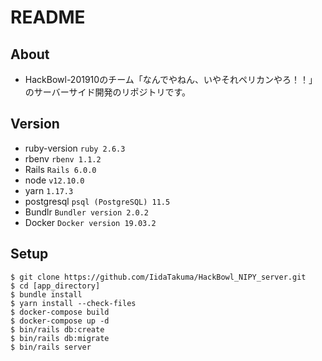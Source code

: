 # README

## About
* HackBowl-201910のチーム「なんでやねん、いやそれペリカンやろ！！」のサーバーサイド開発のリポジトリです。


## Version
* ruby-version `ruby 2.6.3`
* rbenv `rbenv 1.1.2`
* Rails `Rails 6.0.0`
* node `v12.10.0`
* yarn `1.17.3`
* postgresql `psql (PostgreSQL) 11.5`
* Bundlr `Bundler version 2.0.2`
* Docker `Docker version 19.03.2`

## Setup
```
$ git clone https://github.com/IidaTakuma/HackBowl_NIPY_server.git
$ cd [app_directory]
$ bundle install
$ yarn install --check-files
$ docker-compose build
$ docker-compose up -d
$ bin/rails db:create
$ bin/rails db:migrate
$ bin/rails server
```
